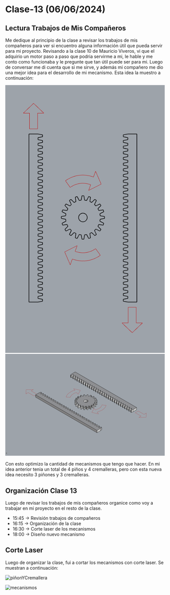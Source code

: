 # Clase-13 (06/06/2024)

## Lectura Trabajos de Mis Compañeros

Me dedique al principio de la clase a revisar los trabajos de mis compañeros para ver si encuentro alguna información útil que pueda servir para mi proyecto. Revisando a la clase 10 de Mauricio Viveros, vi que el adquirio un motor paso a paso que podria servirme a mi, le hable y me conto como funcionaba y le pregunte que tan útil puede ser para mi. Luego de conversar me di cuenta que si me sirve, y además mi compañero me dio una mejor idea para el desarrollo de mi mecanismo. Esta idea la muestro a continuación:

![ideaMauricio1](ideaMauricio1.png)
![ideaMauricio2](ideaMauricio2.png)

Con esto optimizo la cantidad de mecanismos que tengo que hacer. En mi idea anterior tenia un total de 4 piños y 4 cremalleras, pero con esta nueva idea necesito 3 piñones y 3 cremalleras.

## Organización Clase 13

Luego de revisar los trabajos de mis compañeros organice como voy a trabajar en mi proyecto en el resto de la clase.

- 15:45 -> Revisión trabajos de compañeros
- 16:15 -> Organización de la clase
- 16:30 -> Corte laser de los mecanismos
- 18:00 -> Diseño nuevo mecanismo 

## Corte Laser

Luego de organizar la clase, fui a cortar los mecanismos con corte laser. Se muestran a continuación:

![piñonYCremallera](piñonYCremallera.png)

![mecanismos](mecanismos.png)
